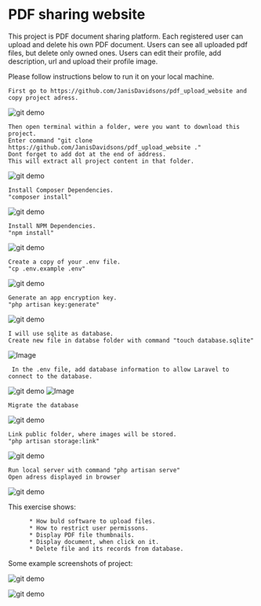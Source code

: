 
# PDF sharing website

This project is PDF document sharing platform. 
Each registered user can upload and delete his own PDF document. Users can see all
uploaded pdf files, but delete only owned ones.
Users can edit their profile, add description, url and upload their
profile image.

 Please follow instructions below to run it on your local machine.
    
    First go to https://github.com/JanisDavidsons/pdf_upload_website and
    copy project adress. 
    
   ![git demo](gif/9.gif)

    Then open terminal within a folder, were you want to download this project.
    Enter command "git clone https://github.com/JanisDavidsons/pdf_upload_website ."
    Dont forget to add dot at the end of address. 
    This will extract all project content in that folder.

   ![git demo](gif/git.gif)

    Install Composer Dependencies.
    "composer install"

   ![git demo](gif/1.gif)

    Install NPM Dependencies.
    "npm install"
    
   ![git demo](gif/2.gif)

    Create a copy of your .env file.
    "cp .env.example .env"
    
   ![git demo](gif/3.gif)

    Generate an app encryption key.
    "php artisan key:generate"
    
   ![git demo](gif/4.gif)

    I will use sqlite as database. 
    Create new file in databse folder with command "touch database.sqlite"
    
   ![Image](gif/5.gif)

     In the .env file, add database information to allow Laravel to connect to the database.    

   ![git demo](gif/.env.png)
   ![Image](gif/6.gif)


    Migrate the database
   ![git demo](gif/7.gif)

    Link public folder, where images will be stored.
    "php artisan storage:link"
   ![git demo](gif/link_folder.gif)
   
    Run local server with command "php artisan serve"
    Open adress displayed in browser
   ![git demo](gif/8.gif)
       
    

This exercise shows:
 
          * How buld software to upload files.
          * How to restrict user permissons.
          * Display PDF file thumbnails.
          * Display document, when click on it.
          * Delete file and its records from database.
          
Some example screenshots of project:

   ![git demo](gif/sample1.png)
   
   
   ![git demo](gif/sample2.png)

          
